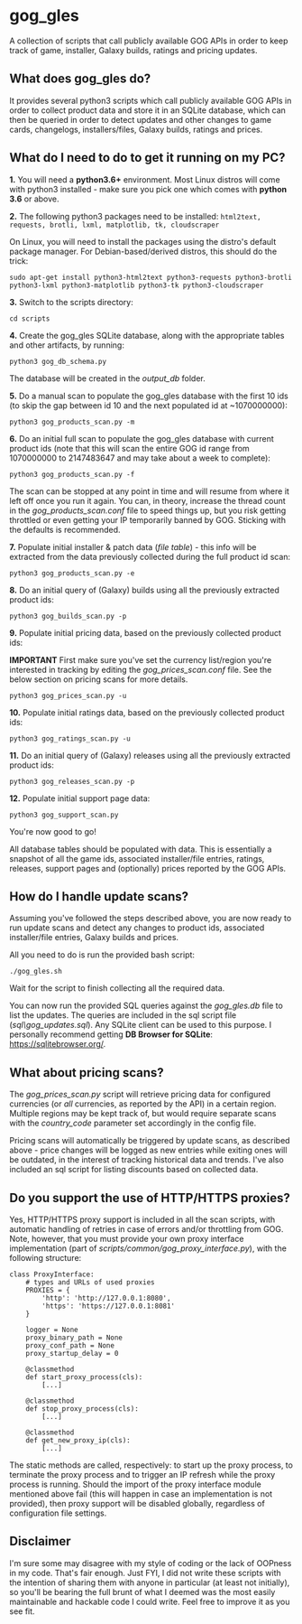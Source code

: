 # gog_gles
A collection of scripts that call publicly available GOG APIs in order to keep track of game, installer, Galaxy builds, ratings and pricing updates.

## What does gog_gles do?

It provides several python3 scripts which call publicly available GOG APIs in order to collect product data and store it in an SQLite database, which can then be queried in order to detect updates and other changes to game cards, changelogs, installers/files, Galaxy builds, ratings and prices.

## What do I need to do to get it running on my PC?

**1.** You will need a **python3.6+** environment. Most Linux distros will come with python3 installed - make sure you pick one which comes with **python 3.6** or above.

**2.** The following python3 packages need to be installed: `html2text, requests, brotli, lxml, matplotlib, tk, cloudscraper`

On Linux, you will need to install the packages using the distro's default package manager. For Debian-based/derived distros, this should do the trick:
```
sudo apt-get install python3-html2text python3-requests python3-brotli python3-lxml python3-matplotlib python3-tk python3-cloudscraper
```

**3.** Switch to the scripts directory:
```
cd scripts
```

**4.** Create the gog_gles SQLite database, along with the appropriate tables and other artifacts, by running:
```
python3 gog_db_schema.py
```

The database will be created in the *output_db* folder.

**5.** Do a manual scan to populate the gog_gles database with the first 10 ids (to skip the gap between id 10 and the next populated id at ~1070000000):
```
python3 gog_products_scan.py -m
```

**6.** Do an initial full scan to populate the gog_gles database with current product ids (note that this will scan the entire GOG id range from 1070000000 to 2147483647 and may take about a week to complete):
```
python3 gog_products_scan.py -f
```

The scan can be stopped at any point in time and will resume from where it left off once you run it again. You can, in theory, increase the thread count in the *gog_products_scan.conf* file to speed things up, but you risk getting throttled or even getting your IP temporarily banned by GOG. Sticking with the defaults is recommended.


**7.** Populate initial installer & patch data (*file table*) - this info will be extracted from the data previously collected during the full product id scan:
```
python3 gog_products_scan.py -e
```

**8.** Do an initial query of (Galaxy) builds using all the previously extracted product ids:
```
python3 gog_builds_scan.py -p
```

**9.** Populate initial pricing data, based on the previously collected product ids:

**IMPORTANT** First make sure you've set the currency list/region you're interested in tracking by editing the *gog_prices_scan.conf* file. See the below section on pricing scans for more details.
```
python3 gog_prices_scan.py -u
```

**10.** Populate initial ratings data, based on the previously collected product ids:

```
python3 gog_ratings_scan.py -u
```

**11.** Do an initial query of (Galaxy) releases using all the previously extracted product ids:

```
python3 gog_releases_scan.py -p
```

**12.** Populate initial support page data:

```
python3 gog_support_scan.py
```

You're now good to go!

All database tables should be populated with data. This is essentially a snapshot of all the game ids, associated installer/file entries, ratings, releases, support pages and (optionally) prices reported by the GOG APIs.

## How do I handle update scans?

Assuming you've followed the steps described above, you are now ready to run update scans and detect any changes to product ids, associated installer/file entries, Galaxy builds and prices.

All you need to do is run the provided bash script:
```
./gog_gles.sh
```

Wait for the script to finish collecting all the required data.

You can now run the provided SQL queries against the *gog_gles.db* file to list the updates. The queries are included in the sql script file (*sql\gog_updates.sql*). Any SQLite client can be used to this purpose. I personally recommend getting **DB Browser for SQLite**: https://sqlitebrowser.org/.

## What about pricing scans?

The *gog_prices_scan.py* script will retrieve pricing data for configured currencies (or *all* currencies, as reported by the API) in a certain region. Multiple regions may be kept track of, but would require separate scans with the *country_code* parameter set accordingly in the config file.

Pricing scans will automatically be triggered by update scans, as described above - price changes will be logged as new entries while exiting ones will be outdated, in the interest of tracking historical data and trends. I've also included an sql script for listing discounts based on collected data.

## Do you support the use of HTTP/HTTPS proxies?

Yes, HTTP/HTTPS proxy support is included in all the scan scripts, with automatic handling of retries in case of errors and/or throttling from GOG. Note, however, that you must provide your own proxy interface implementation (part of *scripts/common/gog_proxy_interface.py*), with the following structure:

```
class ProxyInterface:
    # types and URLs of used proxies
    PROXIES = {
        'http': 'http://127.0.0.1:8080',
        'https': 'https://127.0.0.1:8081'
    }

    logger = None
    proxy_binary_path = None
    proxy_conf_path = None
    proxy_startup_delay = 0

    @classmethod
    def start_proxy_process(cls):
        [...]

    @classmethod
    def stop_proxy_process(cls):
        [...]

    @classmethod
    def get_new_proxy_ip(cls):
        [...]
```

The static methods are called, respectively: to start up the proxy process, to terminate the proxy process and to trigger an IP refresh while the proxy process is running. Should the import of the proxy interface module mentioned above fail (this will happen in case an implementation is not provided), then proxy support will be disabled globally, regardless of configuration file settings.

## Disclaimer

I'm sure some may disagree with my style of coding or the lack of OOPness in my code. That's fair enough. Just FYI, I did not write these scripts with the intention of sharing them with anyone in particular (at least not initially), so you'll be bearing the full brunt of what I deemed was the most easily maintainable and hackable code I could write. Feel free to improve it as you see fit.

